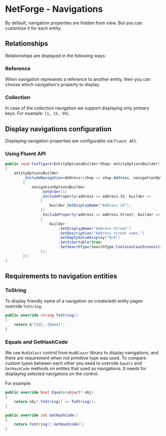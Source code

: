 # NetForge - Navigations

By default, navigation properties are hidden from view. But you can customize it for each entity.

## Relationships

Relationships are displayed in the following ways:

### Reference

When navigation represents a reference to another entity, then you can choose which navigation's property to display.

### Collection

In case of the collection navigation we support displaying only primary keys. For example: `[1, 15, 99]`.

## Display navigations configuration

Displaying navigation properties are configurable via `Fluent API`.

### Using Fluent API

```csharp
public void Configure(EntityOptionsBuilder<Shop> entityOptionsBuilder)
{
    entityOptionsBuilder
        .IncludeNavigation<Address>(shop => shop.Address, navigationOptionsBuilder =>
        {
            navigationOptionsBuilder
                .SetOrder(1)
                .IncludeProperty(address => address.Id, builder =>
                {
                    builder.SetDisplayName("Address Id");
                })
                .IncludeProperty(address => address.Street, builder =>
                {
                    builder
                        .SetDisplayName("Address Street")
                        .SetDescription("Address street name.")
                        .SetEmptyValueDisplay("N/A")
                        .SetIsSortable(true)
                        .SetSearchType(SearchType.ContainsCaseInsensitive);
                });
        });
}
```

## Requirements to navigation entities

### ToString

To display friendly name of a navigation on create/edit entity pages override `ToString`.

```csharp
public override string ToString()
{
    return $"{Id}; {Name}";
}
```

### Equals and GetHashCode

We use `MudSelect` control from `MudBlazor` library to display navigations, and there are requirement when not primitive type was used.
To compare custom types between each other you need to override `Equals` and `GetHashCode` methods on entites that used as navigations.
It needs for displaying selected navigatons on the control.

For example:

```csharp
public override bool Equals(object? obj) 
{
    return obj?.ToString() == ToString();
}

public override int GetHashCode()
{
    return ToString().GetHashCode();
}
```